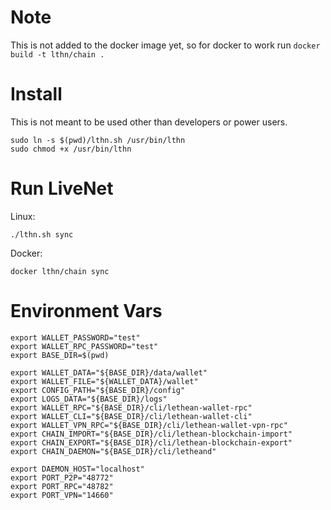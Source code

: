 # Note
This is not added to the docker image yet, so for docker to work run `docker build -t lthn/chain .` 

# Install
This is not meant to be used other than developers or power users.
```shell
sudo ln -s $(pwd)/lthn.sh /usr/bin/lthn
sudo chmod +x /usr/bin/lthn

```

# Run LiveNet

Linux:
```shell
./lthn.sh sync
```
Docker:
```shell
docker lthn/chain sync
```

# Environment Vars
```shell
export WALLET_PASSWORD="test"
export WALLET_RPC_PASSWORD="test"
export BASE_DIR=$(pwd)

export WALLET_DATA="${BASE_DIR}/data/wallet"
export WALLET_FILE="${WALLET_DATA}/wallet"
export CONFIG_PATH="${BASE_DIR}/config"
export LOGS_DATA="${BASE_DIR}/logs"
export WALLET_RPC="${BASE_DIR}/cli/lethean-wallet-rpc"
export WALLET_CLI="${BASE_DIR}/cli/lethean-wallet-cli"
export WALLET_VPN_RPC="${BASE_DIR}/cli/lethean-wallet-vpn-rpc"
export CHAIN_IMPORT="${BASE_DIR}/cli/lethean-blockchain-import"
export CHAIN_EXPORT="${BASE_DIR}/cli/lethean-blockchain-export"
export CHAIN_DAEMON="${BASE_DIR}/cli/letheand"

export DAEMON_HOST="localhost"
export PORT_P2P="48772"
export PORT_RPC="48782"
export PORT_VPN="14660"
```